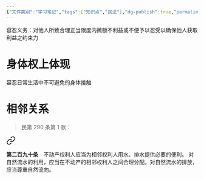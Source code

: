 ```yaml
---
{"文件类别":"学习笔记","tags":["知识点","民法"],"dg-publish":true,"permalink":"/学习笔记studyup/民法总论/容忍义务/","dgPassFrontmatter":true,"created":"2024-10-24T22:52:16.793+08:00","updated":"2024-12-06T09:01:14.735+08:00"}
---
```


容忍义务：对他人所致合理正当限度内微额不利益或不便予以忍受以确保他人获取利益之约束力
# 身体权上体现
容忍日常生活中不可避免的身体接触
# 相邻关系
>民第 290 条第 1 款：
<div class="transclusion internal-embed is-loaded"><a class="markdown-embed-link" href="/////#t290" aria-label="Open link"><svg xmlns="http://www.w3.org/2000/svg" width="24" height="24" viewBox="0 0 24 24" fill="none" stroke="currentColor" stroke-width="2" stroke-linecap="round" stroke-linejoin="round" class="svg-icon lucide-link"><path d="M10 13a5 5 0 0 0 7.54.54l3-3a5 5 0 0 0-7.07-7.07l-1.72 1.71"></path><path d="M14 11a5 5 0 0 0-7.54-.54l-3 3a5 5 0 0 0 7.07 7.07l1.71-1.71"></path></svg></a><div class="markdown-embed">



**第二百九十条**　不动产权利人应当为相邻权利人用水、排水提供必要的便利。
对自然流水的利用，应当在不动产的相邻权利人之间合理分配。对自然流水的排放，应当尊重自然流向。 

</div></div>

